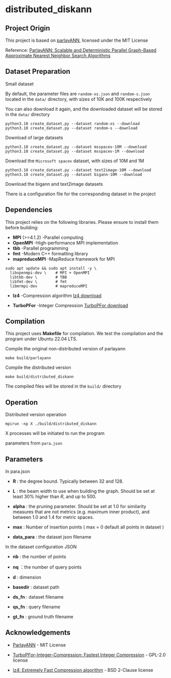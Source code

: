 # distributed_diskann

## Project Origin

This project is based on [parlayANN](https://github.com/cmuparlay/ParlayANN), licensed under the MIT License

Reference: [ParlayANN: Scalable and Deterministic Parallel Graph-Based Approximate Nearest Neighbor Search Algorithms](https://doi.org/10.1145/3627535.3638475)



## Dataset Preparation

Small dataset

By default, the parameter files are `random-xs.json` and `random-s.json` located in the `data/` directory, with sizes of 10K and 100K respectively

You can also download it again, and the downloaded dataset will be stored in the `data/` directory

```
python3.10 create_dataset.py --dataset random-xs --download
python3.10 create_dataset.py --dataset random-s --download
```

Download of large datasets

```
python3.10 create_dataset.py --dataset msspacev-10M --download
python3.10 create_dataset.py --dataset msspacev-1M --download
```

Download the `Microsoft spacev` dataset, with sizes of 10M and 1M

```
python3.10 create_dataset.py --dataset text2image-10M --download
python3.10 create_dataset.py --dataset bigann-10M --download
```

Download the bigann and text2image datasets

There is a configuration file for the corresponding dataset in the project



## Dependencies

This project relies on the following libraries. Please ensure to install them before building:

- **MPI** (>=4.1.2)  -Parallel computing
- **OpenMPI**   -High-performance MPI implementation
- **tbb**   -Parallel programming
- **fmt**   -Modern C++ formatting library
- **mapreduceMPI**   -MapReduce framework for MPI

```
sudo apt update && sudo apt install -y \
  libopenmpi-dev \    # MPI + OpenMPI
  libtbb-dev \        # TBB
  libfmt-dev \        # fmt
  libmrmpi-dev        # mapreduceMPI
```

- **lz4**   -Compression algorithm  [lz4 download](https://github.com/powturbo/TurboPFor-Integer-Compression)

- **TurboPFor**  -Integer Compression  [TurboPFor download](https://github.com/powturbo/TurboPFor-Integer-Compression)

## Compilation

This project uses **Makefile**  for compilation. We test the compilation and the program under Ubuntu 22.04 LTS.

Compile the original non-distributed version of parlayann

```
make build/parlayann
```

Compile the distributed version

```
make build/distributed_diskann
```

The compiled files will be stored in the `build/` directory

## Operation

Distributed version operation

```
mpirun -np X ./build/distributed_diskann
```

X processes will be initiated to run the program

parameters from `para.json`

## Parameters

In para.json

- **R** : the degree bound. Typically between 32 and 128.

- **L** : the beam width to use when building the graph. Should be set at least 30% higher than $R$, and up to 500.

- **alpha** : the pruning parameter. Should be set at 1.0 for similarity measures that are not metrics (e.g. maximum inner product), and between 1.0 and 1.4 for metric spaces. 

- **max** : Number of insertion points ( max = 0 default all points in dataset )

- **data_para** : the dataset json filename

In the dataset configuration JSON

- **nb** : the number of points

- **nq** ：the number of query points

- **d** : dimension

- **basedir** : dataset path

- **ds_fn** : dataset filename

- **qs_fn** : query filename

- **gt_fn** : ground truth filename



## Acknowledgements

- [ParlayANN](https://github.com/magdalendobson/ParlayANN-ppopp24/tree/ppopp-artifact-final-2?tab=readme-ov-file) - MIT License

- [TurboPFor-Integer-Compression: Fastest Integer Compression](https://github.com/powturbo/TurboPFor-Integer-Compression) - GPL-2.0 license
- [lz4: Extremely Fast Compression algorithm](https://github.com/lz4/lz4) -  BSD 2-Clause license
